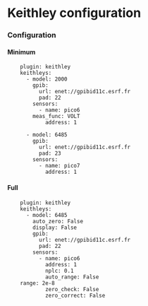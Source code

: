 # Keithley configuration


### Configuration

#### Minimum

        plugin: keithley
        keithleys:
          - model: 2000
            gpib:
              url: enet://gpibid11c.esrf.fr
              pad: 22
            sensors:
              - name: pico6
	        meas_func: VOLT
                address: 1

          - model: 6485
            gpib:
              url: enet://gpibid11c.esrf.fr
              pad: 23
            sensors:
              - name: pico7
                address: 1

#### Full

        plugin: keithley
        keithleys:
          - model: 6485
            auto_zero: False
            display: False
            gpib:
              url: enet://gpibid11c.esrf.fr
              pad: 22
            sensors:
              - name: pico6
                address: 1
                nplc: 0.1
                auto_range: False
		range: 2e-8
                zero_check: False
                zero_correct: False


